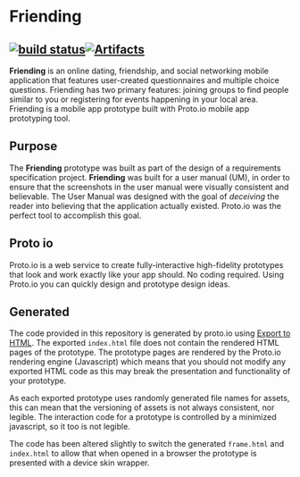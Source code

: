 # Friending
[![build status](/../badges/master/build.svg)](/../commits/master)[![Artifacts](https://img.shields.io/badge/friending-view-blue.svg?maxAge=2592000)](https://jrbeverly-friending.gitlab.io/friending/)
---
**Friending** is an online dating, friendship, and social networking mobile application that features user-created questionnaires and multiple choice questions. Friending has two primary features: joining groups to find people similar to you or registering for events happening in
your local area.  Friending is a mobile app prototype built with Proto.io mobile app prototyping tool.

## Purpose

The **Friending** prototype was built as part of the design of a requirements specification project.  **Friending** was built for a user manual (UM), in order to ensure that the screenshots in the user manual were visually consistent and believable.
The User Manual was designed with the goal of _deceiving_ the reader into believing that the application actually existed.  Proto.io was the perfect tool to accomplish this goal.

## Proto io
Proto.io is a web service to create fully-interactive high-fidelity prototypes that look and work exactly like your app should. No coding required.  Using Proto.io you can quickly design and prototype design ideas.  

## Generated

The code provided in this repository is generated by proto.io using [Export to HTML](https://support.proto.io/hc/en-us/articles/220705787-Sharing-and-Collaboration-Exporting-and-downloading-offline).  The exported `index.html` file does not contain the rendered HTML pages of the prototype. The prototype pages are rendered by the Proto.io rendering engine (Javascript) which means that you should not modify any exported HTML code as this may break the presentation and functionality of your prototype.

As each exported prototype uses randomly generated file names for assets, this can mean that the versioning of assets is not always consistent, nor legible.  The interaction code for a prototype is controlled by a minimized javascript, so it too is not legible.

The code has been altered slightly to switch the generated `frame.html` and `index.html` to allow that when opened in a browser the prototype is presented with a device skin wrapper.